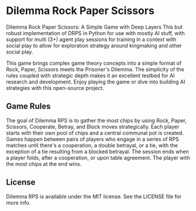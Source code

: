 # Dilemma Rock Paper Scissors
Dilemma Rock Paper Scissors: A Simple Game with Deep Layers
This but robust implementation of DRPS in Python for use with mostly AI stuff, with support for multi (3+) agent play sessions for training in a context with social play to allow for exploration strategy around kingmaking and other social play.

This game brings complex game theory concepts into a simple format of Rock, Paper, Scissors meets the Prisoner's Dilemma. The simplicity of the rules coupled with strategic depth makes it an excellent testbed for AI research and development. Enjoy playing the game or dive into building AI strategies with this open-source project.

## Game Rules

The goal of Dilemma RPS is to gather the most chips by using Rock, Paper, Scissors, Cooperate, Betray, and Block moves strategically. Each player starts with their own pool of chips and a central communal pot is created. Games happen between pairs of players who engage in a series of RPS matches until there's a cooperation, a double betrayal, or a tie, with the exception of a tie resulting from a blocked betrayal. The session ends when a player folds, after a cooperation, or upon table agreement. The player with the most chips at the end wins.

## License
Dilemma RPS is available under the MIT license. See the LICENSE file for more info.
